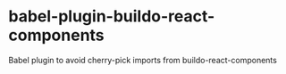 # babel-plugin-buildo-react-components
Babel plugin to avoid cherry-pick imports from buildo-react-components
